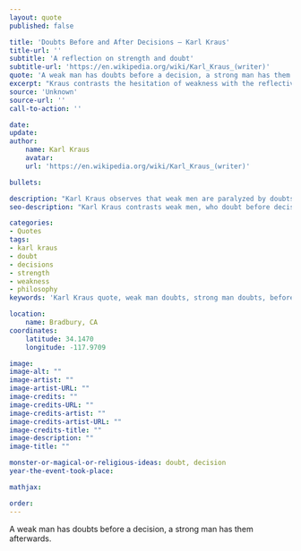 ```yaml
---
layout: quote
published: false

title: 'Doubts Before and After Decisions – Karl Kraus'
title-url: ''
subtitle: 'A reflection on strength and doubt'
subtitle-url: 'https://en.wikipedia.org/wiki/Karl_Kraus_(writer)'
quote: 'A weak man has doubts before a decision, a strong man has them afterwards.'
excerpt: "Kraus contrasts the hesitation of weakness with the reflective doubts that follow strong action."
source: 'Unknown'
source-url: ''
call-to-action: ''

date: 
update:
author:
    name: Karl Kraus
    avatar: 
    url: 'https://en.wikipedia.org/wiki/Karl_Kraus_(writer)'

bullets:

description: "Karl Kraus observes that weak men are paralyzed by doubts before acting, while strong men reflect critically on their choices afterward."
seo-description: "Karl Kraus contrasts weak men, who doubt before decisions, with strong men, who wrestle with doubt only after acting."

categories:
- Quotes
tags:
- karl kraus
- doubt
- decisions
- strength
- weakness
- philosophy
keywords: 'Karl Kraus quote, weak man doubts, strong man doubts, before and after decisions, strength and weakness, philosophy of doubt, Karl Kraus aphorism'

location:
    name: Bradbury, CA
coordinates:
    latitude: 34.1470
    longitude: -117.9709

image:
image-alt: ""
image-artist: ""
image-artist-URL: ""
image-credits: ""
image-credits-URL: ""
image-credits-artist: ""
image-credits-artist-URL: ""
image-credits-title: ""
image-description: ""
image-title: ""

monster-or-magical-or-religious-ideas: doubt, decision
year-the-event-took-place: 

mathjax: 

order: 
---
```

A weak man has doubts before a decision, a strong man has them afterwards.
